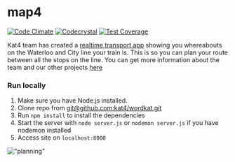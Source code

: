 # map4


[![Code Climate](https://codeclimate.com/github/kat4/map4/badges/gpa.svg)](https://codeclimate.com/github/kat4/map4)
[![Codecrystal](https://img.shields.io/badge/code-crystal-5CB3FF.svg)](http://codecrystal.herokuapp.com/crystalise/kat4/map4/master)
[![Test Coverage](https://codeclimate.com/github/kat4/map4/badges/coverage.svg)](https://codeclimate.com/github/kat4/map4/coverage)

Kat4 team has created a [realtime transport app](https://map4.herokuapp.com) showing you whereabouts on the Waterloo and City line your train is. This is so you can plan your route between all the stops on the line.
You can get more information about the team and our other projects [here](https://github.com/kat4)


### Run locally
1. Make sure you have Node.js installed.
2. Clone repo from [git@github.com:kat4/wordkat.git](git@github.com:kat4/wordkat.git)
3. Run `npm install` to install the dependencies
4. Start the server with `node server.js` or `nodemon server.js` if you have nodemon installed
5. Access site on `localhost:8000`



!["planning"](https://cloud.githubusercontent.com/assets/9627463/10635102/3ecdccac-77ee-11e5-8a18-4f71a326709a.jpg)
